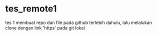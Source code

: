 # tes_remote1
tes 1 membuat repo dan file pada github terlebih dahulu, lalu melalukan clone dengan link 'https' pada git lokal
